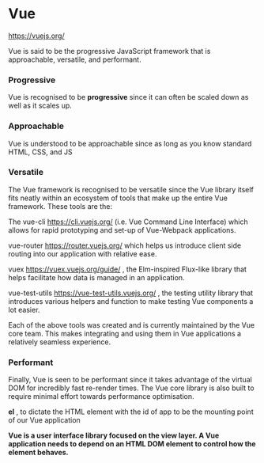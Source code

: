 # Vue

https://vuejs.org/

Vue is said to be the progressive JavaScript framework
that is approachable, versatile, and performant.

### Progressive

Vue is recognised to be __progressive__ since it can often be scaled down as
well as it scales up.

### Approachable

Vue is understood to be approachable since as long as you know standard
HTML, CSS, and JS

### Versatile

The Vue framework is recognised to be versatile since the Vue library itself fits neatly within an ecosystem of tools that make up the entire Vue framework. These tools are the:

The vue-cli <https://cli.vuejs.org/> (i.e. Vue Command Line Interface) which allows for rapid prototyping and set-up of Vue-Webpack applications.

vue-router <https://router.vuejs.org/> which helps us introduce client
side routing into our application with relative ease.

vuex <https://vuex.vuejs.org/guide/> , the Elm-inspired Flux-like
library that helps facilitate how data is managed in an application.

vue-test-utils <https://vue-test-utils.vuejs.org/> , the testing utility
library that introduces various helpers and function to make testing Vue components a lot easier.


Each of the above tools was created and is currently maintained by the Vue
core team. This makes integrating and using them in Vue applications a
relatively seamless experience.


### Performant

Finally, Vue is seen to be performant since it takes advantage of the virtual DOM for incredibly fast re-render times. The Vue core library is also built to require minimal effort towards performance optimisation.


**el** , to dictate the HTML element with the id of app to be the mounting point of our Vue application

__Vue is a user interface library focused on the view layer. A Vue
application needs to depend on an HTML DOM element to
control how the element behaves.__
